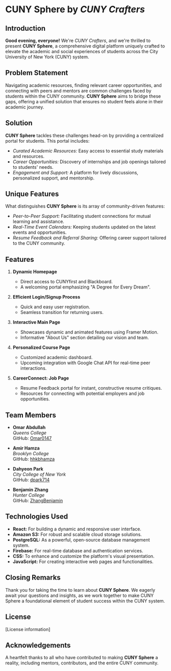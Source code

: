# **CUNY Sphere** by *CUNY Crafters*

## Introduction

**Good evening, everyone!** We're *CUNY Crafters*, and we're thrilled to present **CUNY Sphere**, a comprehensive digital platform uniquely crafted to elevate the academic and social experiences of students across the City University of New York (CUNY) system.

## Problem Statement

Navigating academic resources, finding relevant career opportunities, and connecting with peers and mentors are common challenges faced by students within the CUNY community. **CUNY Sphere** aims to bridge these gaps, offering a unified solution that ensures no student feels alone in their academic journey.

## Solution

**CUNY Sphere** tackles these challenges head-on by providing a centralized portal for students. This portal includes:

- *Curated Academic Resources:* Easy access to essential study materials and resources.
- *Career Opportunities:* Discovery of internships and job openings tailored to students' needs.
- *Engagement and Support:* A platform for lively discussions, personalized support, and mentorship.

## Unique Features

What distinguishes **CUNY Sphere** is its array of community-driven features:

- *Peer-to-Peer Support:* Facilitating student connections for mutual learning and assistance.
- *Real-Time Event Calendars:* Keeping students updated on the latest events and opportunities.
- *Resume Feedback and Referral Sharing:* Offering career support tailored to the CUNY community.

## Features

1. **Dynamic Homepage**
   - Direct access to CUNYfirst and Blackboard.
   - A welcoming portal emphasizing "A Degree for Every Dream".

2. **Efficient Login/Signup Process**
   - Quick and easy user registration.
   - Seamless transition for returning users.

3. **Interactive Main Page**
   - Showcases dynamic and animated features using Framer Motion.
   - Informative "About Us" section detailing our vision and team.

4. **Personalized Course Page**
   - Customized academic dashboard.
   - Upcoming integration with Google Chat API for real-time peer interactions.

5. **CareerConnect: Job Page**
   - Resume Feedback portal for instant, constructive resume critiques.
   - Resources for connecting with potential employers and job opportunities.

## Team Members

- **Omar Abdullah**  
  *Queens College*  
  GitHub: [Omar0147](https://github.com/Omar0147)
  
- **Amir Hamza**  
  *Brooklyn College*  
  GitHub: [hhkbhamza](https://github.com/hhkbhamza)
  
- **Dahyeon Park**  
  *City College of New York*  
  GitHub: [dpark714](https://github.com/dpark714)

- **Benjamin Zhang**  
  *Hunter College*  
  GitHub: [ZhangBenjamin](https://github.com/ZhangBenjamin)

## Technologies Used

- **React:** For building a dynamic and responsive user interface.
- **Amazon S3:** For robust and scalable cloud storage solutions.
- **PostgreSQL:** As a powerful, open-source database management system.
- **Firebase:** For real-time database and authentication services.
- **CSS:** To enhance and customize the platform's visual presentation.
- **JavaScript:** For creating interactive web pages and functionalities.

## Closing Remarks

Thank you for taking the time to learn about **CUNY Sphere**. We eagerly await your questions and insights, as we work together to make CUNY Sphere a foundational element of student success within the CUNY system.

## License

[License information]

## Acknowledgements

A heartfelt thanks to all who have contributed to making **CUNY Sphere** a reality, including mentors, contributors, and the entire CUNY community.
